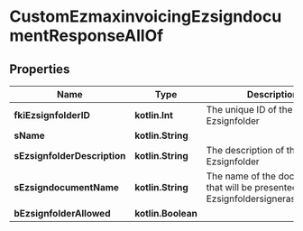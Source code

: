 
# CustomEzmaxinvoicingEzsigndocumentResponseAllOf

## Properties
Name | Type | Description | Notes
------------ | ------------- | ------------- | -------------
**fkiEzsignfolderID** | **kotlin.Int** | The unique ID of the Ezsignfolder | 
**sName** | **kotlin.String** |  | 
**sEzsignfolderDescription** | **kotlin.String** | The description of the Ezsignfolder | 
**sEzsigndocumentName** | **kotlin.String** | The name of the document that will be presented to Ezsignfoldersignerassociations | 
**bEzsignfolderAllowed** | **kotlin.Boolean** |  | 



